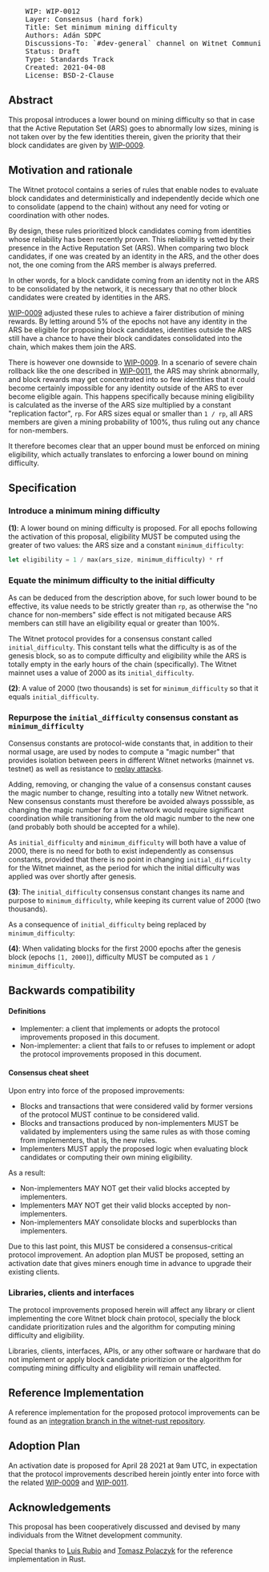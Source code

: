 <pre>
    WIP: WIP-0012
    Layer: Consensus (hard fork)
    Title: Set minimum mining difficulty 
    Authors: Adán SDPC <adan@witnet.foundation>
    Discussions-To: `#dev-general` channel on Witnet Community's Discord server
    Status: Draft
    Type: Standards Track
    Created: 2021-04-08
    License: BSD-2-Clause
</pre>


## Abstract

This proposal introduces a lower bound on mining difficulty so that in case that the Active Reputation Set (ARS) goes to abnormally low sizes, mining is not taken over by the few identities therein, given the priority that their block candidates are given by [WIP-0009].

## Motivation and rationale

The Witnet protocol contains a series of rules that enable nodes to evaluate block candidates and deterministically and independently decide which one to consolidate (append to the chain) without any need for voting or coordination with other nodes.

By design, these rules prioritized block candidates coming from identities whose reliability has been recently proven. This reliability is vetted by their presence in the Active Reputation Set (ARS). When comparing two block candidates, if one was created by an identity in the ARS, and the other does not, the one coming from the ARS member is always preferred.

In other words, for a block candidate coming from an identity not in the ARS to be consolidated by the network, it is necessary that no other block candidates were created by identities in the ARS.

[WIP-0009] adjusted these rules to achieve a fairer distribution of mining rewards. By letting around 5% of the epochs not have any identity in the ARS be eligible for proposing block candidates, identities outside the ARS still have a chance to have their block candidates consolidated into the chain, which makes them join the ARS.

There is however one downside to [WIP-0009]. In a scenario of severe chain rollback like the one described in [WIP-0011], the ARS may shrink abnormally, and block rewards may get concentrated into so few identities that it could become certainly impossible for any identity outside of the ARS to ever become eligible again. This happens specifically because mining eligibility is calculated as the inverse of the ARS size multiplied by a constant "replication factor", `rp`. For ARS sizes equal or smaller than `1 / rp`, all ARS members are given a mining probability of 100%, thus ruling out any chance for non-members.

It therefore becomes clear that an upper bound must be enforced on mining eligibility, which actually translates to enforcing a lower bound on mining difficulty.


## Specification

### Introduce a minimum mining difficulty

**(1)**: A lower bound on mining difficulty is proposed. For all epochs following the activation of this proposal, eligibility MUST be computed using the greater of two values: the ARS size and a constant `minimum_difficulty`:

```rust
let eligibility = 1 / max(ars_size, minimum_difficulty) * rf
```


### Equate the minimum difficulty to the initial difficulty

As can be deduced from the description above, for such lower bound to be effective, its value needs to be strictly greater than `rp`, as otherwise the "no chance for non-members" side effect is not mitigated because ARS members can still have an eligibility equal or greater than 100%.

The Witnet protocol provides for a consensus constant called `initial_difficulty`. This constant tells what the difficulty is as of the genesis block, so as to compute difficulty and eligibility while the ARS is totally empty in the early hours of the chain (specifically). The Witnet mainnet uses a value of 2000 as its `initial_difficulty`.

**(2)**: A value of 2000 (two thousands) is set for `minimum_difficulty` so that it equals `initial_difficulty`.

### Repurpose the `initial_difficulty` consensus constant as `minimum_difficulty`

Consensus constants are protocol-wide constants that, in addition to their normal usage, are used by nodes to compute a "magic number" that provides isolation between peers in different Witnet networks (mainnet vs. testnet) as well as resistance to [replay attacks].

Adding, removing, or changing the value of a consensus constant causes the magic number to change, resulting into a totally new Witnet network. New consensus constants must therefore be avoided always posssible, as changing the magic number for a live network would require significant coordination while transitioning from the old magic number to the new one (and probably both should be accepted for a while).

As `initial_difficulty` and `minimum_difficulty` will both have a value of 2000, there is no need for both to exist independently as consensus constants, provided that there is no point in changing `initial_difficulty` for the Witnet mainnet, as the period for which the initial difficulty was applied was over shortly after genesis.

**(3)**: The `initial_difficulty` consensus constant changes its name and purpose to `minimum_difficulty`, while keeping its current value of 2000 (two thousands).

As a consequence of `initial_difficulty` being replaced by `minimum_difficulty`:

**(4)**: When validating blocks for the first 2000 epochs after the genesis block (epochs `[1, 2000]`), difficulty MUST be computed as `1 / minimum_difficulty`.

## Backwards compatibility

#### Definitions

- Implementer: a client that implements or adopts the protocol improvements proposed in this document.
- Non-implementer: a client that fails to or refuses to implement or adopt the protocol improvements proposed in this document.

#### Consensus cheat sheet

Upon entry into force of the proposed improvements:

- Blocks and transactions that were considered valid by former versions of the protocol MUST continue to be considered valid.
- Blocks and transactions produced by non-implementers MUST be validated by implementers using the same rules as with those coming from implementers, that is, the new rules.
- Implementers MUST apply the proposed logic when evaluating block candidates or computing their own mining eligibility.

As a result:

- Non-implementers MAY NOT get their valid blocks accepted by implementers.
- Implementers MAY NOT get their valid blocks accepted by non-implementers.
- Non-implementers MAY consolidate blocks and superblocks than implementers.

Due to this last point, this MUST be considered a consensus-critical protocol improvement. An adoption plan MUST be proposed, setting an activation date that gives miners enough time in advance to upgrade their existing clients.

### Libraries, clients and interfaces

The protocol improvements proposed herein will affect any library or client implementing the core Witnet block chain protocol, specially the block candidate prioritization rules and the algorithm for computing mining difficulty and eligibility.

Libraries, clients, interfaces, APIs, or any other software or hardware that do not implement or apply block candidate prioritizion or the algorithm for computing mining difficulty and eligibility will remain unaffected.

## Reference Implementation

A reference implementation for the proposed protocol improvements can be found as an [integration branch in the witnet-rust repository][2nd-hf].

## Adoption Plan

An activation date is proposed for April 28 2021 at 9am UTC, in expectation that the protocol improvements described herein jointly enter into force with the related [WIP-0009] and [WIP-0011].

## Acknowledgements

This proposal has been cooperatively discussed and devised by many individuals from the Witnet development community.

Special thanks to [Luis Rubio][lrubiorod] and [Tomasz Polaczyk][tmpolaczyk] for the reference implementation in Rust.

[WIP-0009]: /wip-0009.md
[WIP-0011]: /wip-0011.md
[replay attacks]: https://academy.bit2me.com/en/what-is-a-replay-attack
[2nd-hf]: https://github.com/witnet/witnet-rust/tree/second_hard_fork
[lrubiorod]: https://github.com/lrubiorod
[tmpolaczyk]: https://github.com/tmpolaczyk